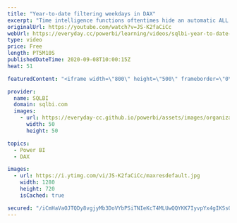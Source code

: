 ```yaml
---
title: "Year-to-date filtering weekdays in DAX"
excerpt: "Time intelligence functions oftentimes hide an automatic ALL statement meant to make time intelligence calculations easier. This video describes this behavior and what to do in case it ends up breaking your calculation. Article and download: https://sql.bi/123591"
originalUrl: https://youtube.com/watch?v=JS-K2faCiCc
webUrl: https://everyday.cc/powerbi/learning/videos/sqlbi-year-to-date-filtering-weekdays-in-dax/
type: video
price: Free
length: PT5M10S
publishedDateTime: 2020-09-08T10:00:15Z
heat: 51

featuredContent: "<iframe width=\"800\" height=\"500\" frameborder=\"0\" src=\"https://www.youtube.com/embed/JS-K2faCiCc\" allow=\"accelerometer; autoplay; encrypted-media; gyroscope; picture-in-picture\" allowfullscreen></iframe>"

provider:
  name: SQLBI
  domain: sqlbi.com
  images:
    - url: https://everyday-cc.github.io/powerbi/assets/images/organizations/sqlbi.com-50x50.jpg
      width: 50
      height: 50

topics:
  - Power BI
  - DAX

images:
  - url: https://i.ytimg.com/vi/JS-K2faCiCc/maxresdefault.jpg
    width: 1280
    height: 720
    isCached: true

secured: "/iCmHaVaOJTQDy8vgjyMb3DoVYbPSiTNIeKcT4MLUwQQYKK7IyvpYx4gIKSsQKrzR6QGoeBFSnI6yikOuUZ6XnxD5NWBWQfQ7XE1LZJt4Qk6U80MF88DVO0JIt+VO873C9QVFDsp8OUbNgiOnR0yvFSmPidNcfM8szuXrZFPSZji/nruwS2sn+PjXP2+HQfuUMTMb/fH79RxWt+VhrKhDryK4h04Cc2HRqe/JRPfnQBBHRh3k0HSSdfOlqenoAAAonPYvXxOUKICQTvdFhYWajQlEk3u0o31eKB51pjmAIGwlTBpI95kJJI5SyndEPigTRfekb70eGheE4fXYKfpLEJIwDW9AQfweeiUipb/N9DiodnxiO7F2NfPYy61zavPQb6+3ToVwDqb5Jsn7vj09/10tjw3edtm8tiIl5LR5mg=;wi7JFsSlDYLuV4fqM0h4bA=="
---
```


